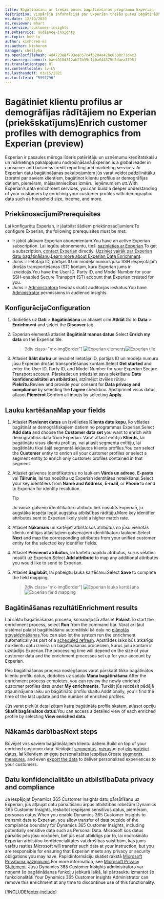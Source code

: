 ```yaml
---
title: Bagātināšana ar trešās puses bagātināšanas programmu Experian
description: Vispārēja informācija par Experian trešās puses bagātināšanu.
ms.date: 12/10/2020
ms.reviewer: mhart
ms.service: customer-insights
ms.subservice: audience-insights
ms.topic: how-to
author: kishorem-ms
ms.author: kishorem
manager: shellyha
ms.openlocfilehash: 4d4723e8f793ee857c4f5204a42be8338c71d4c3
ms.sourcegitcommit: bae40184312ab27b95c140a044875c2daea37951
ms.translationtype: HT
ms.contentlocale: lv-LV
ms.lasthandoff: 03/15/2021
ms.locfileid: "5597796"
---
```

# <a name="enrich-customer-profiles-with-demographics-from-experian-preview"></a><span data-ttu-id="e7379-103">Bagātiniet klientu profilus ar demogrāfijas rādītājiem no Experian (priekšskatījums)</span><span class="sxs-lookup"><span data-stu-id="e7379-103">Enrich customer profiles with demographics from Experian (preview)</span></span>

<span data-ttu-id="e7379-104">Experian ir pasaules mēroga līderis patērētāju un uzņēmumu kredītatskaišu un mārketinga pakalpojumu nodrošināšanā.</span><span class="sxs-lookup"><span data-stu-id="e7379-104">Experian is a global leader in consumer and business credit reporting and marketing services.</span></span> <span data-ttu-id="e7379-105">Ar Experian datu bagātināšanas pakalpojumiem jūs varat veidot padziļinātāku izpratni par saviem klientiem, bagātinot klientu profilus ar demogrāfijas datiem, piemēram, mājsaimniecības izmēru, ieņēmumiem utt.</span><span class="sxs-lookup"><span data-stu-id="e7379-105">With Experian’s data enrichment services, you can build a deeper understanding of your customers by enriching your customer profiles with demographic data such as household size, income, and more.</span></span>

## <a name="prerequisites"></a><span data-ttu-id="e7379-106">Priekšnosacījumi</span><span class="sxs-lookup"><span data-stu-id="e7379-106">Prerequisites</span></span>

<span data-ttu-id="e7379-107">Lai konfigurētu Experian, ir jāatbilst šādiem priekšnosacījumiem:</span><span class="sxs-lookup"><span data-stu-id="e7379-107">To configure Experian, the following prerequisites must be met:</span></span>

- <span data-ttu-id="e7379-108">Ir jābūt aktīvam Experian abonementam.</span><span class="sxs-lookup"><span data-stu-id="e7379-108">You have an active Experian subscription.</span></span> <span data-ttu-id="e7379-109">Lai iegūtu abonementu, tieši [sazinieties ar Experian](https://www.experian.com/marketing-services/contact).</span><span class="sxs-lookup"><span data-stu-id="e7379-109">To get a subscription, [contact Experian](https://www.experian.com/marketing-services/contact) directly.</span></span> <span data-ttu-id="e7379-110">[Uzziniet vairāk par Experian datu bagātināšanu](https://www.experian.com/marketing-services/microsoft?cmpid=ems_web_mci_cdppage).</span><span class="sxs-lookup"><span data-stu-id="e7379-110">[Learn more about Experian Data Enrichment](https://www.experian.com/marketing-services/microsoft?cmpid=ems_web_mci_cdppage).</span></span>
- <span data-ttu-id="e7379-111">Jums ir lietotāja ID, partijas ID un modeļa numurs jūsu SSH iespējotajam drošās transportēšanas (ST) kontam, kuru Experian jums ir izveidojis.</span><span class="sxs-lookup"><span data-stu-id="e7379-111">You have the User ID, Party ID, and Model Number for your SSH-enabled Secure Transport (ST) account that Experian created for you.</span></span>
- <span data-ttu-id="e7379-112">Jums ir [Administratora](permissions.md#administrator) tiesības skatīt auditorijas ieskatus.</span><span class="sxs-lookup"><span data-stu-id="e7379-112">You have [Administrator](permissions.md#administrator) permissions in audience insights.</span></span>

## <a name="configuration"></a><span data-ttu-id="e7379-113">Konfigurācija</span><span class="sxs-lookup"><span data-stu-id="e7379-113">Configuration</span></span>

1. <span data-ttu-id="e7379-114">dodieties uz **Dati** > **Bagātināšana** un atlasiet cilni **Atklāt**.</span><span class="sxs-lookup"><span data-stu-id="e7379-114">Go to **Data** > **Enrichment** and select the **Discover** tab.</span></span>

1. <span data-ttu-id="e7379-115">Experian elementā atlasiet **Bagātināt manus datus**.</span><span class="sxs-lookup"><span data-stu-id="e7379-115">Select **Enrich my data** on the Experian tile.</span></span>

   > [!div class="mx-imgBorder"]
   > <span data-ttu-id="e7379-116">![Experian elements](media/experian-tile.png "Experian elements")</span><span class="sxs-lookup"><span data-stu-id="e7379-116">![Experian tile](media/experian-tile.png "Experian tile")</span></span>

1. <span data-ttu-id="e7379-117">Atlasiet **Sākt darbu** un ievadiet lietotāja ID, partijas ID un modeļa numuru jūsu Experian drošās transportēšanas kontam.</span><span class="sxs-lookup"><span data-stu-id="e7379-117">Select **Get started** and enter the User ID, Party ID, and Model Number for your Experian Secure Transport account.</span></span> <span data-ttu-id="e7379-118">Pārskatiet un sniedziet savu piekrišanu **Datu konfidencialitātei un atbilstībai**, atzīmējot izvēles rūtiņu **Piekrītu**.</span><span class="sxs-lookup"><span data-stu-id="e7379-118">Review and provide your consent for **Data privacy and compliance** by selecting the **I agree** checkbox.</span></span> <span data-ttu-id="e7379-119">Apstipriniet visus datus, atlasot **Piemērot**.</span><span class="sxs-lookup"><span data-stu-id="e7379-119">Confirm all inputs by selecting **Apply**.</span></span>

## <a name="map-your-fields"></a><span data-ttu-id="e7379-120">Lauku kartēšana</span><span class="sxs-lookup"><span data-stu-id="e7379-120">Map your fields</span></span>

1.  <span data-ttu-id="e7379-121">Atlasiet **Pievienot datus** un izvēlieties **Klienta datu kopu**, ko vēlaties bagātināt ar demogrāfiskajiem datiem no programmas Experian.</span><span class="sxs-lookup"><span data-stu-id="e7379-121">Select **Add data** and choose the **Customer data set** you want to enrich with demographics data from Experian.</span></span> <span data-ttu-id="e7379-122">Varat atlasīt entītiju **Klients**, lai bagātinātu visus klientu profilus, vai atlasīt segmenta entītiju, lai bagātinātu tikai šajā segmentā iekļautos klientu profilus.</span><span class="sxs-lookup"><span data-stu-id="e7379-122">You can select the **Customer** entity to enrich all your customer profiles or select a segment entity to enrich only customer profiles contained in that segment.</span></span>

1. <span data-ttu-id="e7379-123">Atlasiet galvenos identifikatorus no laukiem **Vārds un adrese**, **E-pasts** vai **Tālrunis**, lai tos nosūtītu uz Experian identitātes noteikšanai.</span><span class="sxs-lookup"><span data-stu-id="e7379-123">Select your key identifiers from **Name and Address**, **E-mail**, or **Phone** to send to Experian for identity resolution.</span></span>

   > [!TIP]
   > <span data-ttu-id="e7379-124">Jo vairāk galveno identifikatoru atribūtu tiek nosūtīts Experian, jo augstāka iespēja iegūt augstāku atbilstības rādītāju.</span><span class="sxs-lookup"><span data-stu-id="e7379-124">More key identifier attributes sent to Experian likely yield a higher match rate.</span></span>

1. <span data-ttu-id="e7379-125">Atlasiet **Nākamais** un kartējiet atbilstošos atribūtus no jūsu vienotās klientu entītijas atlasītajiem galvenajiem identifikatoru laukiem.</span><span class="sxs-lookup"><span data-stu-id="e7379-125">Select **Next** and map the corresponding attributes from your unified customer entity for the selected key identifier fields.</span></span>

1. <span data-ttu-id="e7379-126">Atlasiet **Pievienot atribūtus**, lai kartētu papildu atribūtus, kurus vēlaties nosūtīt uz Experian.</span><span class="sxs-lookup"><span data-stu-id="e7379-126">Select **Add attribute** to map any additional attributes you would like to send to Experian.</span></span>

1.  <span data-ttu-id="e7379-127">Atlasiet **Saglabāt**, lai pabeigtu lauka kartēšanu.</span><span class="sxs-lookup"><span data-stu-id="e7379-127">Select **Save** to complete the field mapping.</span></span>

    > [!div class="mx-imgBorder"]
    > <span data-ttu-id="e7379-128">![Experian lauka kartēšana](media/experian-field-mapping.png "Experian lauka kartēšana")</span><span class="sxs-lookup"><span data-stu-id="e7379-128">![Experian field mapping](media/experian-field-mapping.png "Experian field mapping")</span></span>

## <a name="enrichment-results"></a><span data-ttu-id="e7379-129">Bagātināšanas rezultāti</span><span class="sxs-lookup"><span data-stu-id="e7379-129">Enrichment results</span></span>

<span data-ttu-id="e7379-130">Lai sāktu bagātināšanas procesu, komandjoslā atlasiet **Palaist**.</span><span class="sxs-lookup"><span data-stu-id="e7379-130">To start the enrichment process, select **Run** from the command bar.</span></span> <span data-ttu-id="e7379-131">Varat arī ļaut sistēmai palaist bagātināšanu automātiski kā daļu no [plānotās atsvaidzināšanas](system.md#schedule-tab).</span><span class="sxs-lookup"><span data-stu-id="e7379-131">You can also let the system run the enrichment automatically as part of a [scheduled refresh](system.md#schedule-tab).</span></span> <span data-ttu-id="e7379-132">Apstrādes laiks būs atkarīgs no klientu datu izmēra un bagātināšanas procesiem, kurus jūsu kontam ir uzstādījis Experian.</span><span class="sxs-lookup"><span data-stu-id="e7379-132">The processing time will depend on the size of your customer data and the enrichment processes set up for your account by Experian.</span></span>

<span data-ttu-id="e7379-133">Pēc bagātināšanas procesa noslēgšanas varat pārskatīt tikko bagātinātos klientu profilu datus, dodoties uz sadaļu **Mana bagātināšana**.</span><span class="sxs-lookup"><span data-stu-id="e7379-133">After the enrichment process completes, you can review the newly enriched customer profiles data under **My enrichments**.</span></span> <span data-ttu-id="e7379-134">Turklāt jūs redzēsit pēdējā atjauninājuma laiku un bagātināto profilu skaitu.</span><span class="sxs-lookup"><span data-stu-id="e7379-134">Additionally, you'll find the time of the last update and the number of enriched profiles.</span></span>

<span data-ttu-id="e7379-135">Jūs varat piekļūt detalizētam katra bagātināta profila skatam, atlasot opciju **Skatīt bagātinātos datus**.</span><span class="sxs-lookup"><span data-stu-id="e7379-135">You can access a detailed view of each enriched profile by selecting **View enriched data**.</span></span>

## <a name="next-steps"></a><span data-ttu-id="e7379-136">Nākamās darbības</span><span class="sxs-lookup"><span data-stu-id="e7379-136">Next steps</span></span>

<span data-ttu-id="e7379-137">Būvējiet virs saviem bagātinātajiem klientu datiem.</span><span class="sxs-lookup"><span data-stu-id="e7379-137">Build on top of your enriched customer data.</span></span> <span data-ttu-id="e7379-138">Veidojiet [segmentus](segments.md), [mērus](measures.md)un pat [eksportējiet datus](export-destinations.md), lai klientiem sniegtu personalizētas iespējas.</span><span class="sxs-lookup"><span data-stu-id="e7379-138">Create [segments](segments.md), [measures](measures.md), and even [export the data](export-destinations.md) to deliver personalized experiences to your customers.</span></span>

## <a name="data-privacy-and-compliance"></a><span data-ttu-id="e7379-139">Datu konfidencialitāte un atbilstība</span><span class="sxs-lookup"><span data-stu-id="e7379-139">Data privacy and compliance</span></span>

<span data-ttu-id="e7379-140">Ja iespējojat Dynamics 365 Customer Insights datu pārsūtīšanu uz Experian, jūs atļaujat datu pārsūtīšanu ārpus atbilstības robežām Dynamics 365 Customer Insights, ieskaitot iespējami sensitīvus datus, piemēram, personas datus.</span><span class="sxs-lookup"><span data-stu-id="e7379-140">When you enable Dynamics 365 Customer Insights to transmit data to Experian, you allow transfer of data outside of the compliance boundary for Dynamics 365 Customer Insights, including potentially sensitive data such as Personal Data.</span></span> <span data-ttu-id="e7379-141">Microsoft šos datus pārsūtīs pēc jūsu norādēm, bet jūs esat atbildīgs par to, lai nodrošinātu Experian atbilstību konfidencialitātes vai drošības saistībām, kas jums varētu rasties.</span><span class="sxs-lookup"><span data-stu-id="e7379-141">Microsoft will transfer such data at your instruction, but you are responsible for ensuring that Experian meets any privacy or security obligations you may have.</span></span> <span data-ttu-id="e7379-142">Papildinformāciju skatiet rakstā [Microsoft Privātuma paziņojums](https://go.microsoft.com/fwlink/?linkid=396732).</span><span class="sxs-lookup"><span data-stu-id="e7379-142">For more information, see [Microsoft Privacy Statement](https://go.microsoft.com/fwlink/?linkid=396732).</span></span>
<span data-ttu-id="e7379-143">Jūsu Dynamics 365 Customer Insights administrators var noņemt šo bagātināšanas funkciju jebkurā laikā, lai pārtrauktu izmantot šo funkcionalitāti.</span><span class="sxs-lookup"><span data-stu-id="e7379-143">Your Dynamics 365 Customer Insights Administrator can remove this enrichment at any time to discontinue use of this functionality.</span></span>


[!INCLUDE[footer-include](../includes/footer-banner.md)]